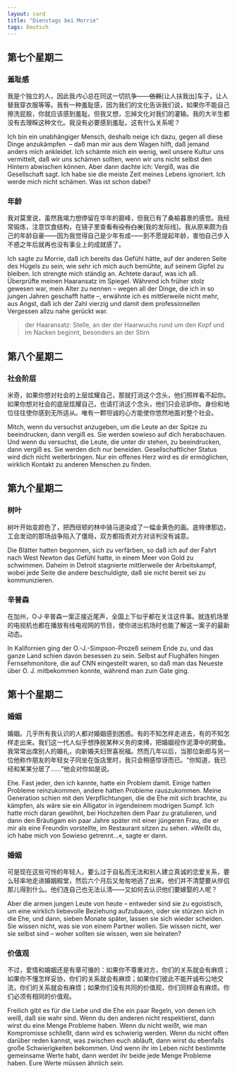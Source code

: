```yaml
---
layout: card
title: "Dienstags bei Morrie"
tags: Deutsch
---
```


## 第七个星期二

### 羞耻感

我是个独立的人，因此我*内心*总在同这一切抗争——~~依赖~~[让人扶我出]车子，让人替我穿衣服等等。我有一种羞耻感，因为我们的文化告诉我们说，如果你不能自己擦洗屁股，你就应该感到羞耻。但我又想，忘掉文化对我们的灌输。我的大半生都没有去理睬这种文化。我没有必要感到羞耻。这有什么关系呢？

Ich bin ein unabhängiger Mensch, deshalb neige ich dazu, gegen all diese Dinge anzukämpfen  – daß man mir aus dem Wagen hilft, daß jemand anders mich ankleidet. Ich schämte mich ein wenig, weil unsere Kultur uns vermittelt, daß wir uns schämen sollten, wenn wir uns nicht selbst den Hintern abwischen können. Aber dann dachte ich: Vergiß, was die Gesellschaft sagt. Ich habe sie die meiste Zeit meines Lebens ignoriert. Ich werde mich nicht schämen. Was ist schon dabei?

### 年龄

我对莫里说，虽然我竭力想停留在华年的巅峰，但我已有了桑榆暮景的感觉。我经常锻炼，注意饮食结构，在镜子里查看~~有没有白发~~[我的发际线]。我从原来颇为自己的年龄自豪——因为我觉得自己是少年有成——到不愿提起年龄，害怕自己步入不惑之年后就再也没有事业上的成就感了。

Ich sagte zu Morrie, daß ich bereits das Gefühl hätte, auf der anderen Seite des Hügels zu sein, wie sehr ich mich auch bemühte, auf seinem Gipfel zu bleiben. Ich strengte mich ständig an. Achtete darauf, was ich aß. Überprüfte meinen Haaransatz im Spiegel. Während ich früher stolz gewesen war, mein Alter zu nennen – wegen all der Dinge, die ich in so jungen Jahren geschafft hatte –, erwähnte ich es mittlerweile nicht mehr, aus Angst, daß ich der Zahl vierzig und damit dem professionellen Vergessen allzu nahe gerückt war.

> der Haaransatz: Stelle, an der der Haarwuchs rund um den Kopf und im Nacken beginnt, besonders an der Stirn

## 第八个星期二

### 社会阶层

米奇，如果你想对社会的上层炫耀自己，那就打消这个念头，他们照样看不起你。如果你想对社会的底层炫耀自己，也请打消这个念头，他们只会忌妒你。身份和地位往往使你感到无所适从。唯有一颗坦诚的心方能使你悠然地面对整个社会。

Mitch, wenn du versuchst anzugeben, um die Leute an der Spitze zu beeindrucken, dann vergiß es. Sie werden sowieso auf dich herabschauen. Und wenn du versuchst, die Leute, die unter dir stehen, zu beeindrucken, dann vergiß es. Sie werden dich nur beneiden. Gesellschaftlicher Status wird dich nicht weiterbringen. Nur ein offenes Herz wird es dir ermöglichen, wirklich Kontakt zu anderen Menschen zu finden.

## 第九个星期二

### 树叶

树叶开始变颜色了，把西纽顿的林中骑马道染成了一幅金黄色的画。底特律那边，工会发动的那场战争陷入了僵局，双方都指责对方对谈判没有诚意。

Die Blätter hatten begonnen, sich zu verfärben, so daß ich auf der Fahrt nach West Newton das Gefühl hatte, in einem Meer von Gold zu schwimmen. Daheim in Detroit stagnierte mittlerweile der Arbeitskampf, wobei jede Seite die andere beschuldigte, daß sie nicht bereit sei zu kommunizieren.

### 辛普森

在加州，O·J·辛普森一案正接近尾声，全国上下似乎都在关注这件事。就连机场里的电视机也都在播放有线电视网的节目，使你进出机场时也能了解这一案子的最新动态。

In Kalifornien ging der O.-J.-Simpson-Prozeß seinem Ende zu, und das ganze Land schien davon besessen zu sein. Selbst auf Flughäfen hingen Fernsehmonitore, die auf CNN eingestellt waren, so daß man das Neueste über O. J. mitbekommen konnte, während man zum Gate ging.

## 第十个星期二

### 婚姻

婚姻。几乎所有我认识的人都对婚姻感到困惑。有的不知怎样走进去，有的不知怎样走出来。我们这一代人似乎想挣脱某种义务的束缚，把婚姻视作泥潭中的鳄鱼。我常常出席别人的婚礼，向新婚夫妇贺喜祝福。然而几年以后，当那位新郎与另一位他称作朋友的年轻女子同坐在饭店里时，我只会稍感惊讶而已。“你知道，我已经和某某分居了……”他会对你如是说。

Ehe. Fast jeder, den ich kannte, hatte ein Problem damit. Einige hatten Probleme reinzukommen, andere hatten Probleme rauszukommen. Meine Generation schien mit den Verpflichtungen, die die Ehe mit sich brachte, zu kämpfen, als wäre sie ein Alligator in irgendeinem modrigen Sumpf. Ich hatte mich daran gewöhnt, bei Hochzeiten dem Paar zu gratulieren, und dann den Bräutigam ein paar Jahre später mit einer jüngeren Frau, die er mir als eine Freundin vorstellte, im Restaurant sitzen zu sehen. »Weißt du, ich habe mich von Sowieso getrennt…«, sagte er dann.

### 婚姻

可是现在这些可怜的年轻人，要么过于自私而无法和别人建立真诚的恋爱关系，要么轻率地走进婚姻殿堂，然后六个月后又匆匆地逃了出来。他们并不清楚要从伴侣那儿得到什么。他们连自己也无法认清——又如何去认识他们要嫁娶的人呢？

Aber die armen jungen Leute von heute – entweder sind sie zu egoistisch, um eine wirklich liebevolle Beziehung aufzubauen, oder sie stürzen sich in die Ehe, und dann, sieben Monate später, lassen sie sich wieder scheiden. Sie wissen nicht, was sie von einem Partner wollen. Sie wissen nicht, wer sie selbst sind – woher sollten sie wissen, wen sie heiraten?

### 价值观

不过，爱情和婚姻还是有章可循的：如果你不尊重对方，你们的关系就会有麻烦；如果你不懂怎样妥协，你们的关系就会有麻烦；如果你们彼此不能开诚布公地交流，你们的关系就会有麻烦；如果你们没有共同的价值观，你们同样会有麻烦。你们必须有相同的价值观。

Freilich gibt es für die Liebe und die Ehe ein paar Regeln, von denen ich weiß, daß sie wahr sind. Wenn du den anderen nicht respektierst, dann wirst du eine Menge Probleme haben. Wenn du nicht weißt, wie man Kompromisse schließt, dann wird es schwierig werden. Wenn du nicht offen darüber reden kannst, was zwischen euch abläuft, dann wirst du ebenfalls große Schwierigkeiten bekommen. Und wenn ihr im Leben nicht bestimmte gemeinsame Werte habt, dann werdet ihr beide jede Menge Probleme haben. Eure Werte müssen ähnlich sein.
